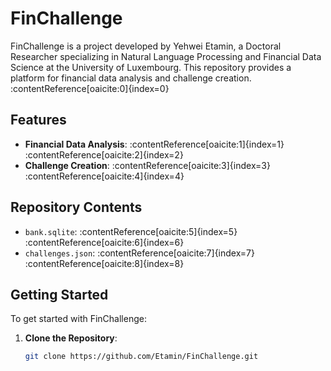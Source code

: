 # FinChallenge

FinChallenge is a project developed by Yehwei Etamin, a Doctoral Researcher specializing in Natural Language Processing and Financial Data Science at the University of Luxembourg. This repository provides a platform for financial data analysis and challenge creation.&#8203;:contentReference[oaicite:0]{index=0}

## Features

- **Financial Data Analysis**: :contentReference[oaicite:1]{index=1}&#8203;:contentReference[oaicite:2]{index=2}
- **Challenge Creation**: :contentReference[oaicite:3]{index=3}&#8203;:contentReference[oaicite:4]{index=4}

## Repository Contents

- `bank.sqlite`: :contentReference[oaicite:5]{index=5}&#8203;:contentReference[oaicite:6]{index=6}
- `challenges.json`: :contentReference[oaicite:7]{index=7}&#8203;:contentReference[oaicite:8]{index=8}

## Getting Started

To get started with FinChallenge:

1. **Clone the Repository**:
   ```bash
   git clone https://github.com/Etamin/FinChallenge.git
